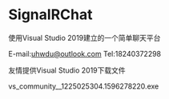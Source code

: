 # SignalRChat

使用Visual Studio 2019建立的一个简单聊天平台

E-mail:uhwdu@outlook.com
Tel:18240372298

友情提供Visual Studio 2019下载文件

vs_community__1225025304.1596278220.exe
